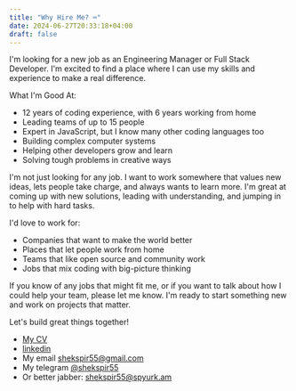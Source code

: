 ```yaml
---
title: "Why Hire Me? ⌨️"
date: 2024-06-27T20:33:18+04:00
draft: false
---
```

I'm looking for a new job as an Engineering Manager or Full Stack Developer. I'm excited to find a place where I can use my skills and experience to make a real difference.

What I'm Good At:

* 12 years of coding experience, with 6 years working from home
* Leading teams of up to 15 people
* Expert in JavaScript, but I know many other coding languages too
* Building complex computer systems
* Helping other developers grow and learn
* Solving tough problems in creative ways

I'm not just looking for any job. I want to work somewhere that values new ideas, lets people take charge, and always wants to learn more. I'm great at coming up with new solutions, leading with understanding, and jumping in to help with hard tasks.

I'd love to work for:

* Companies that want to make the world better
* Places that let people work from home
* Teams that like open source and community work
* Jobs that mix coding with big-picture thinking

If you know of any jobs that might fit me, or if you want to talk about how I could help your team, please let me know. I'm ready to start something new and work on projects that matter.

Let's build great things together!

- [My CV](/resume/Resume-Ruben-Khachatryan.pdf)
- [linkedin](https://www.linkedin.com/in/ruben-kh/)
- My email shekspir55@gmail.com
- My telegram [@shekspir55](http://t.me/shekspir55)
- Or better jabber: shekspir55@spyurk.am

